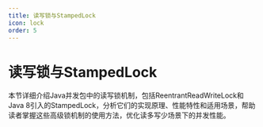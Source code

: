 ```yaml
---
title: 读写锁与StampedLock
icon: lock
order: 5
---
```


# 读写锁与StampedLock

本节详细介绍Java并发包中的读写锁机制，包括ReentrantReadWriteLock和Java 8引入的StampedLock，分析它们的实现原理、性能特性和适用场景，帮助读者掌握这些高级锁机制的使用方法，优化读多写少场景下的并发性能。
